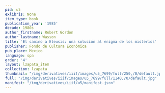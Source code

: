 ```yaml
---
pid: u5
exlibris: None
item_type: book
publication_year: '1985'
decade: 1980s
author_firstname: Robert Gordon
author_lastname: Wasson
title: 'El camino a Eleusis: una solución al enigma de los misterios'
publisher: Fondo de Cultura Económica
pub_place: Mexico
language: spa
order: '4'
layout: lzapata_item
collection: lzapata
thumbnail: "/img/derivatives/iiif/images/u5_7699/full/250,/0/default.jpg"
full: "/img/derivatives/iiif/images/u5_7699/full/1140,/0/default.jpg"
manifest: "/img/derivatives/iiif/u5/manifest.json"
---
```

